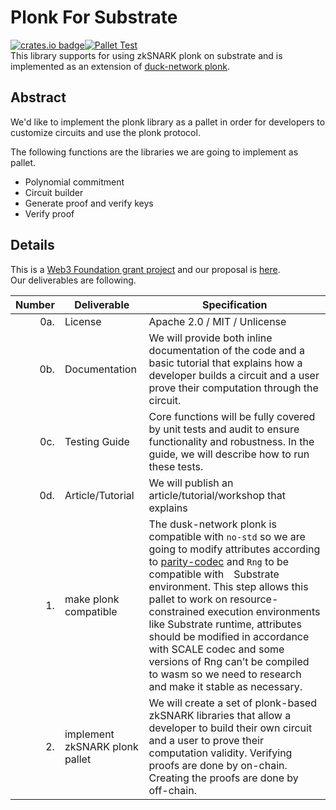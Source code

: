 # Plonk For Substrate
[![crates.io badge](https://img.shields.io/crates/v/pallet-plonk.svg)](https://crates.io/crates/pallet-plonk)[![Pallet Test](https://github.com/PlasmNetwork/plonk/actions/workflows/pallet.yml/badge.svg)](https://github.com/PlasmNetwork/plonk/actions/workflows/pallet.yml)  
This library supports for using zkSNARK plonk on substrate and is implemented as an extension of [duck-network plonk](https://github.com/dusk-network/plonk).

## Abstract

We'd like to implement the plonk library as a pallet in order for developers to customize circuits and use the plonk protocol.

The following functions are the libraries we are going to implement as pallet.

- Polynomial commitment
- Circuit builder
- Generate proof and verify keys
- Verify proof

## Details

This is a [Web3 Foundation grant project](https://github.com/w3f/Open-Grants-Program) and our proposal is [here](https://github.com/w3f/Open-Grants-Program/pull/454).  
Our deliverables are following.

| Number | Deliverable | Specification |
| -----: | ----------- | ------------- |
| 0a. | License | Apache 2.0 / MIT / Unlicense |
| 0b. | Documentation | We will provide both inline documentation of the code and a basic tutorial that explains how a developer builds a circuit and a user prove their computation through the circuit. |
| 0c. | Testing Guide | Core functions will be fully covered by unit tests and audit to ensure functionality and robustness. In the guide, we will describe how to run these tests. |
| 0d. | Article/Tutorial | We will publish an article/tutorial/workshop that explains
| 1. | make plonk compatible | The dusk-network plonk is compatible with `no-std` so we are going to modify attributes according to [parity-codec](https://github.com/paritytech/parity-scale-codec) and `Rng` to be compatible with　Substrate environment. This step allows this pallet to work on resource-constrained execution environments like Substrate runtime, attributes should be modified in accordance with SCALE codec and some versions of Rng can’t be compiled to wasm so we need to research and make it stable as necessary. |
| 2. | implement zkSNARK plonk pallet | We will create a set of plonk-based zkSNARK libraries that allow a developer to build their own circuit and a user to prove their computation validity. Verifying proofs are done by on-chain. Creating the proofs are done by off-chain. |  

